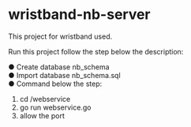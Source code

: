 # wristband-nb-server
This project for wristband used.

Run this project follow the step below the description:

● Create database nb_schema <br>
● Import database nb_schema.sql <br>
● Command below the step: <br>
  1. cd /webservice
  2. go run webservice.go
  3. allow the port
